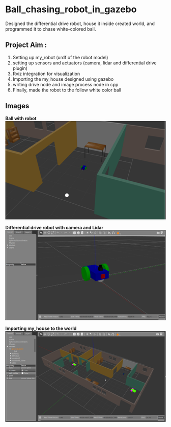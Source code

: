 # Ball_chasing_robot_in_gazebo
Designed the differential drive robot, house it inside created world, and programmed it to chase white-colored ball.

## Project Aim :
1. Setting up my_robot (urdf of the robot  model)
2. setting up sensors and actuators (camera, lidar and differential drive plugin)
3. Rviz integration for visualization
4. Importing the my_house designed using gazebo
5. writing drive node and image process node in cpp
6. Finally, made the robot to the follow white color ball

## Images
**Ball with robot**
![](images/ball_with_robot.png)

**Differential drive robot with camera and Lidar**
![](images/diff_robot.png)

**Importing my_house to the world**
![](images/my_house.png)


